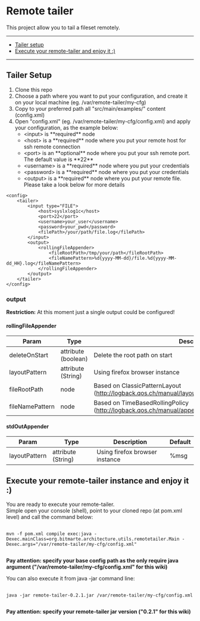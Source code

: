 # Remote tailer
This project allow you to tail a fileset remotely.<br/>

<hr/>
<ul>
	<li><a href="#tailer-setup">Tailer setup</a></li>
	<li><a href="#execute-your-remote-tailer-and-enjoy-it-">Execute your remote-tailer and enjoy it :)</a></li>
</ul>
<hr/>

## Tailer Setup
<ol>
	<li>Clone this repo</li>
	<li>Choose a path where you want to put your configuration, and create it on your local machine (eg. /var/remote-tailer/my-cfg)</li>
	<li>Copy to your preferred path all "src/main/examples/" content (config.xml)</li>
	<li>
		Open "config.xml" (eg. /var/remote-tailer/my-cfg/config.xml) and apply your configuration, as the example below:		
		<ul>
			<li>&lt;input&gt; is **required** node</li>
			<li>&lt;host&gt; is a **required** node where you put your remote host for ssh remote connection</li>
			<li>&lt;port&gt; is an **optional** node where you put your ssh remote port. The default value is **22**</li>
			<li>&lt;username&gt; is a **required** node where you put your credentials</li>
			<li>&lt;password&gt; is a **required** node where you put your credentials</li>
			<li>&lt;output&gt; is a **required** node where you put your remote file. Please take a look below for more details</li>
		</ul>
	</li>
</ol>

	<config>
		<tailer>
			<input type="FILE">
				<host>syslxlog1c</host>
				<port>22</port>
				<username>your_user</username>
				<password>your_pwd</password>
				<filePath>/your/path/file.log</filePath>
			</input>
			<output>
				<rollingFileAppender>
					<fileRootPath>/tmp/your/path</fileRootPath>
					<fileNamePattern>%d{yyyy-MM-dd}/file.%d{yyyy-MM-dd_HH}.log</fileNamePattern>
				</rollingFileAppender>
			</output>
		</tailer>	
	</config>

### output
**Restriction:** At this moment just a single output could be configured!

#### rollingFileAppender

| Param			        		| Type					| Description																							| Default		|
| ----------------------------- | ----------------------|-------------------------------------------------------------------------------------------------------|---------------|
| deleteOnStart					| attribute (boolean)	| Delete the root path on start																			| false			|
| layoutPattern					| attribute	(String)	| Using firefox browser instance																		| %msg			|
| fileRootPath					| node					| Based on ClassicPatternLayout (http://logback.qos.ch/manual/layouts.html#ClassicPatternLayout)		|				|
| fileNamePattern				| node					| Based on TimeBasedRollingPolicy (http://logback.qos.ch/manual/appenders.html#TimeBasedRollingPolicy)	|				|

#### stdOutAppender

| Param			        		| Type					| Description																							| Default		|
| ----------------------------- | ----------------------|-------------------------------------------------------------------------------------------------------|---------------|
| layoutPattern					| attribute	(String)	| Using firefox browser instance																		| %msg			|

## Execute your remote-tailer instance and enjoy it :)
You are ready to execute your remote-tailer.<br/>
Simple open your console (shell), point to your cloned repo (at pom.xml level) and call the command below:<br/>
<pre>
	<code>
mvn -f pom.xml compile exec:java -Dexec.mainClass=org.bitmarte.architecture.utils.remotetailer.Main -Dexec.args="/var/remote-tailer/my-cfg/config.xml"
	</code>
</pre>
**Pay attention: specify your base config path as the only require java argument ("/var/remote-tailer/my-cfg/config.xml" for this wiki)**

You can also execute it from java -jar command line:
<pre>
	<code>
java -jar remote-tailer-0.2.1.jar /var/remote-tailer/my-cfg/config.xml
	</code>
</pre>
**Pay attention: specify your remote-tailer jar version ("0.2.1" for this wiki)**